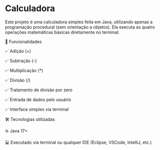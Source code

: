# Calculadora

Este projeto é uma calculadora simples feita em Java, utilizando apenas a programação procedural (sem orientação a objetos). Ela executa as quatro operações matemáticas básicas diretamente no terminal.

🚀 Funcionalidades

✅ Adição (+)

✅ Subtração (-)

✅ Multiplicação (*)

✅ Divisão (/)

✅ Tratamento de divisão por zero

✅ Entrada de dados pelo usuário

✅ Interface simples via terminal

🛠️ Tecnologias utilizadas

☕ Java 17+

💻 Executado via terminal ou qualquer IDE (Eclipse, VSCode, IntelliJ, etc.)

